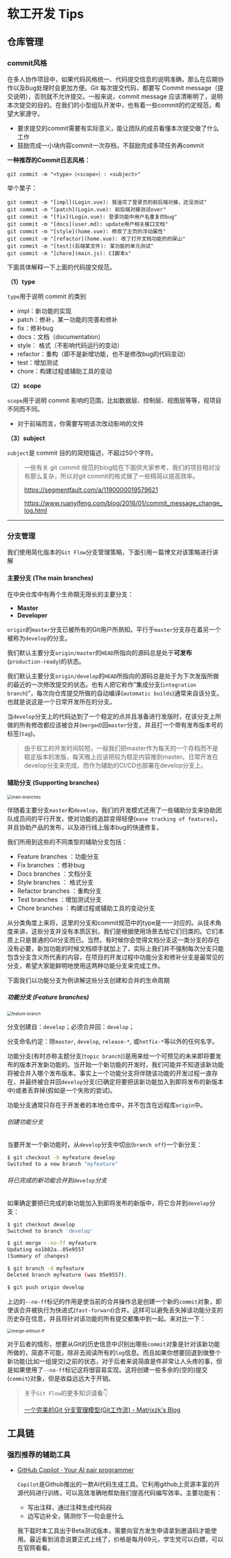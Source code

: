 # 软工开发 Tips

## 仓库管理

### commit风格

在多人协作项目中，如果代码风格统一、代码提交信息的说明准确，那么在后期协作以及Bug处理时会更加方便。Git 每次提交代码，都要写 Commit message（提交说明），否则就不允许提交。一般来说，commit message 应该清晰明了，说明本次提交的目的。在我们的小型组队开发中，也有着一些commit的约定规范，希望大家遵守。

- 要求提交的commit需要有实际意义，能让团队的成员看懂本次提交做了什么工作
- 鼓励完成一小块内容commit一次存档，不鼓励完成多项任务再commit

**一种推荐的Commit日志风格：**

```ABAP
git commit -m "<type>（<scope>）: <subject>"
```

举个栗子：

```ABAP
git commit -m "[impl](Login.vue): 我淦完了登录页的前后端对接，还没测试"
git commit -m "[patch](Login.vue): 前后端对接测试over"
git commit -m "[fix](Login.vue): 登录功能中用户名重复的bug"
git commit -m "[docs](user.md): update用户相关接口文档"
git commit -m "[style](home.vue): 修改了主页的浮动属性"
git commit -m "[refactor](home.vue): 改了打开文档功能的的屎山"
git commit -m "[test](后端某文件): 某功能的单元测试"
git commit -m "[chore](main.js): CI脚本x"
```

下面具体解释一下上面的代码提交规范。

**（1）type**

`type`用于说明 commit 的类别

- impl：新功能的实现
- patch：修补，某一功能的完善和修补
- fix：修补bug
- docs：文档（documentation）
- style： 格式（不影响代码运行的变动）
- refactor：重构（即不是新增功能，也不是修改bug的代码变动）
- test：增加测试
- chore：构建过程或辅助工具的变动

**（2）scope**

`scope`用于说明 commit 影响的范围，比如数据层、控制层、视图层等等，视项目不同而不同。

- 对于前端而言，你需要写明该次改动影响的文件

**（3）subject**

`subject`是 commit 目的的简短描述，不超过50个字符。

> 一些有关 git commit 规范的blog给在下面供大家参考，我们的项目相对没有那么复杂，所以对git commit的格式做了一些精简以提高效率。
>
> https://segmentfault.com/a/1190000019579621
>
> https://www.ruanyifeng.com/blog/2016/01/commit_message_change_log.html

------

### 分支管理

我们使用简化版本的`Git Flow`分支管理策略，下面引用一篇博文对该策略进行讲解

#### 主要分支 (The main branches)

在中央仓库中有两个生命期无限长的主要分支：

- **Master**
- **Developer**

`origin`的`master`分支已被所有的Git用户所熟知。平行于`master`分支存在着另一个被称为`develop`的分支。

我们默认主要分支`origin/master`的`HEAD`所指向的源码总是处于**可发布**(`production-ready`)的状态。

我们默认主要分支`origin/develop`的`HEAD`所指向的源码总是处于为下次发版所做的最近的一次修改提交的状态。也有人把它称作”集成分支(`integration branch`)”，每次向仓库提交所做的自动编译(`automatic builds`)通常来自该分支。也就是说这是一个日常开发所在的分支。

当`develop`分支上的代码达到了一个稳定的点并且准备进行发版时，在该分支上所做的所有修改都应该被合并(`merged`)回`master`分支，并且打一个带有发布版本号的标签(`tag`)。

> 由于软工的开发时间较短，一般我们把master作为每天的一个存档而不是稳定版本的发版，每天晚上应该把较为稳定内容推到master。日常开发在develop分支来完成，而作为辅助的CI/CD也部署在develop分支上。

#### 辅助分支 (Supporting branches)

<img src="代码开发assets/20141104_main-branches@2x.png" alt="main-branches" style="zoom:67%;" />

伴随着主要分支`master`和`develop`，我们的开发模式还用了一些辅助分支来协助团队成员间的平行开发，使对功能的追踪变得轻便(`ease tracking of features`)，并且协助产品的发布，以及进行线上版本bug的快速修复。

我们所用到这些的不同类型的辅助分支包括：

- Feature branches ：功能分支
- Fix branches ：修补bug
- Docs branches ：文档分支
- Style branches ： 格式分支
- Refactor branches ：重构分支
- Test branches ：增加测试分支
- Chore branches ：构建过程或辅助工具的变动分支

从分类角度上来将，这里的分支和commit规范中的type是一一对应的。从技术角度来讲，这些分支并没有本质区别，我们是根据使用场景去给它们归类的。它们本质上只是普通的Git分支而已。当然，有时候你会觉得文档分支这一类分支的存在没有必要，新加功能的时候文档顺手就加上了，实际上我们并不强制每次分支只能包含分支含义所代表的内容，在项目的开发过程中功能分支和修补分支是最常见的分支，希望大家能鲜明地使用这两种功能分支来完成工作。

下面我们以功能分支为例讲解这些分支创建和合并的生命周期

##### 功能分支 (Feature branches)

<img src="代码开发assets/20141104_fb@2x.png" alt="feature-branch" style="zoom:67%;" />

分支创建自：`develop`；必须合并回：`develop`；

分支命名约定：除`master`, `develop`, `release-*`, 或`hotfix-*`等以外的任何名字。

功能分支(有时亦称主题分支(`topic branch`))是用来给一个可预见的未来即将要发布的版本开发新功能的。当开始一个新功能的开发时，我们可能并不知道该新功能将被合并入哪个发布版本。事实上一个功能分支将伴随该功能的开发过程一直存在，并最终被合并回`develop`分支(已确定将要把该新功能加入到即将发布的新版本中)或者丢弃掉(假如是一个失败的尝试)。

功能分支通常只存在于开发者的本地仓库中，并不包含在远程库`origin`中。

###### 创建功能分支

当要开发一个新功能时，从`develop`分支中切出(`branch off`)一个新分支：

```bash
$ git checkout -b myfeature develop
Switched to a new branch "myfeature"
```

###### 将已完成的新功能合并到`develop`分支

如果确定要把已完成的新功能加入到即将发布的新版中，将它合并到`develop`分支：

```bash
$ git checkout develop
Switched to branch 'develop'

$ git merge --no-ff myfeature
Updating ea1b82a..05e9557
(Summary of changes)

$ git branch -d myfeature
Deleted branch myfeature (was 05e9557).

$ git push origin develop
```

上边的`--no-ff`标记的作用是使当前的合并操作总是创建一个新的`commit`对象，即使该合并被执行为快进式(`fast-forward`)合并。这样可以避免丢失掉该功能分支的历史存在信息，并且将针对该功能的所有提交都集中到一起。来对比一下：

<img src="代码开发assets/20141104_merge-without-ff@2x.png" alt="merge-without-ff" style="zoom:67%;" />

对于后者的情形，想要从Git的历史信息中识别出哪些`commit`对象是针对该新功能所做的，简直不可能，除非去阅读所有的`log`信息。而且如果你想要回退到做整个新功能(比如一组提交)之前的状态，对于后者来说简直是件非常让人头疼的事，但是如果使用了`--no-ff`标记这将很容易实现。这将创建一些多余的(空的)提交(`commit`)对象，但是收益远远大于开销。

> 关于`Git Flow`的更多知识请看:point_down:
>
> [一个完美的Git 分支管理模型(Git工作流) - Matrixzk's Blog](http://matrixzk.github.io/blog/20141104/git-flow-model)

## 工具链

### 强烈推荐的辅助工具

- [GitHub Copilot · Your AI pair programmer](https://github.com/features/copilot/)

	`Copilot`是Github推出的一款AI代码生成工具。它利用github上资源丰富的开源代码进行训练，可以高效准确地帮助我们提高代码编写效率。主要功能有：

	- 写出注释，通过注释生成代码段
	- 边写边补全，猜测你下一句会是什么

	我下载时本工具出于Beta测试版本，需要向官方发生申请拿到邀请码才能使用。最近看到消息说要正式上线了，价格是每月69元，学生党可以白嫖，可以在官网看看。